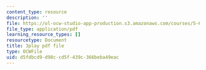 ```yaml
---
content_type: resource
description: ''
file: https://ol-ocw-studio-app-production.s3.amazonaws.com/courses/5-61-physical-chemistry-fall-2017/d5fdbcd9d98ccd5f439c366beba49eac_TEMQhpsGFg.pdf
file_type: application/pdf
learning_resource_types: []
resourcetype: Document
title: 3play pdf file
type: OCWFile
uid: d5fdbcd9-d98c-cd5f-439c-366beba49eac
---
```

